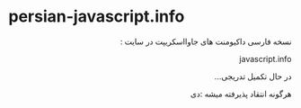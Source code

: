 # persian-javascript.info

<p dir='rtl' align='right'>نسخه فارسی داکیومنت های جاوااسکریپت در سایت :</p>
<p dir='rtl' align='right'>javascript.info</p>
<p dir='rtl' align='right'>در حال تکمیل تدریجی...</p>
<p dir='rtl' align='right'>هرگونه انتقاد پذیرفته میشه :دی</p>
